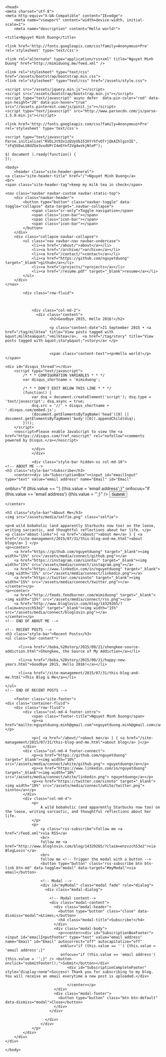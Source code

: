 <!DOCTYPE html>
<html>
	
	<head>
	<meta charset="utf-8">
	<meta http-equiv="X-UA-Compatible" content="IE=edge">
		<meta name="viewport" content="width=device-width, initial-scale=1">
		<meta name="description" content="Hello world!">

	<title>Nguyet Minh Duong</title>
	
	<link href='http://fonts.googleapis.com/css?family=Anonymous+Pro' rel='stylesheet' type='text/css'>
	
	<link rel="alternate" type="application/rss+xml" title="Nguyet Minh Duong" href="http://mimiduong.me/feed.xml" />

	<link rel="stylesheet" type="text/css" href="/assets/bootstrap/bootstrap.min.css">
	<link rel="stylesheet" type="text/css" href="/assets/style.css">

	<script src="/assets/jquery.min.js"></script>
	<script src="/assets/bootstrap/bootstrap.min.js"></script>
	<script type="text/javascript" async defer  data-pin-color="red" data-pin-height="28" data-pin-hover="true" src="//assets.pinterest.com/js/pinit.js"></script>
	<script type="text/javascript" src="http://www.parsecdn.com/js/parse-1.5.0.min.js"></script>

	<link href='http://fonts.googleapis.com/css?family=Anonymous+Pro' rel='stylesheet' type='text/css'>

	<script type="text/javascript">
    Parse.initialize("RVDiJt93x1zEUyVb153XYrhfvOTrjQkAIhlgznIE", "zFq5GEwLU8dZGe3vxdUPrI4eEYnf2Vg4wzkjNteP");

    $( document ).ready(function() {
	});
  </script>

  <script>
	  (function(i,s,o,g,r,a,m){i['GoogleAnalyticsObject']=r;i[r]=i[r]||function(){
	  (i[r].q=i[r].q||[]).push(arguments)},i[r].l=1*new Date();a=s.createElement(o),
	  m=s.getElementsByTagName(o)[0];a.async=1;a.src=g;m.parentNode.insertBefore(a,m)
	  })(window,document,'script','//www.google-analytics.com/analytics.js','ga');

	  ga('create', 'UA-67911809-1', 'auto');
	  ga('send', 'pageview');

	</script>
  <script type="text/javascript" src="/assets/code.js"></script>
</head>

	<body>
		<header class="site-header-general">
	<a class="site-header-title" href="/">Nguyet Minh Duong</a>
	<br>
	<span class="site-header-tag">keep my milk tea in check</span>
		
	<nav class="navbar navbar-custom navbar-static-top">
		<div class="navbar-header">
			<button type="button" class="navbar-toggle" data-toggle="collapse" data-target=".navbar-collapse">
				<span class="sr-only">Toggle navigation</span>
	    		<span class="icon-bar"></span>
	    		<span class="icon-bar"></span>
	    		<span class="icon-bar"></span>
	    	</button>
	 	</div>
	  	<div class="collapse navbar-collapse">
	    	<ul class="nav navbar-nav navbar-undercase">
	      		<li><a href="/about/">about</a></li>
	      		<li><a href="/archive/">archive</a></li>
	      		<li><a href="/contact/">contact</a></li>
	      		<li><a href="https://github.com/nguyetduong" target="_blank">github</a></li>
	      		<li><a href="/projects/">projects</a></li>
        		<li><a href="/resume.pdf" target="_blank">resume</a></li>
	    	</ul>
	  	</div>
	</nav> 

</header>
		<div class="container-fluid">
 			
		    <div class="row-fluid">
				

				
			    <div class="col-md-2">
			      <div class="content">
						<h2>Goodbye 2015, Hello 2016!</h2>
						
						<p class="content-date">21 September 2015 • <a href="/tag/milktea" title="View posts tagged with &quot;milktea&quot;">milktea</a>,  <a href="/tag/story" title="View posts tagged with &quot;story&quot;">story</a> </p>
						

						<span class="content-text"><p>Hello world!</p></span>
						
	<div id="disqus_thread"></div>
		<script type="text/javascript">
		    /* * * CONFIGURATION VARIABLES * * */
		    var disqus_shortname = 'mimiduong';
		    
		    /* * * DON'T EDIT BELOW THIS LINE * * */
		    (function() {
		        var dsq = document.createElement('script'); dsq.type = 'text/javascript'; dsq.async = true;
		        dsq.src = '//' + disqus_shortname + '.disqus.com/embed.js';
		        (document.getElementsByTagName('head')[0] || document.getElementsByTagName('body')[0]).appendChild(dsq);
		    })();
		</script>
		<noscript>Please enable JavaScript to view the <a href="https://disqus.com/?ref_noscript" rel="nofollow">comments powered by Disqus.</a></noscript>

				</div>
			    </div>

			    <div class="style-bar hidden-xs col-md-10">
	<!-- ABOUT ME --> 
	<h3 class="style-bar">Subscribe</h3>
		<center><div id="SubscriptionBox"><input id="emailInput" type="text" value="email address" name="Email" id="Email"
 onblur="if (this.value == '') {this.value = 'email address';}"
 onfocus="if (this.value == 'email address') {this.value = '';}" /> <button onclick="submit();">Submit</button></div>
 	<div id="SubscriptionComplete" style="display:none">Success! Thank you for subscribing to my blog. You will receive an email everytime a new post is uploaded.</div>

	</center>
	
	<h3 class="style-bar">About Me</h3>
	<img src="/assets/media/selfie.png" class="selfie">

	<p>A wild bobaholic (and apparently Starbucks now too) on the loose, writing sarcastic, and thoughtful reflections about her life. </p>
	<p class="about-links">{ <a href="/about/">about me</a> } { <a href="/site-management/2015/07/31/this-blog-and-me.html">about blog</a> } </p>
	<p><center>
		<a href="https://github.com/nguyetduong" target="_blank"><img width="15%" src="/assets/media/connect/github.png"></a>
		<a href="https://instagram.com/sinnto/" target="_blank"><img width="15%" src="/assets/media/connect/instagram.png"></a>
		<a href="https://www.linkedin.com/in/nguyetduong" target="_blank"><img width="15%" src="/assets/media/connect/linkedin.png"></a>
		<a href="https://twitter.com/sinnto" target="_blank"><img width="15%" src="/assets/media/connect/twitter.png"></a>
	</center></p>
	<p><center>
		<a href="http://feeds.feedburner.com/mimiduong" target="_blank"><img width="15%" src="/assets/media/connect/rss.png"></a>
		<a href="http://www.bloglovin.com/blog/14329265/?claim=enzvzch53e2" target="_blank"><img width="15%" src="/assets/media/connect/bloglovin.png"></a>
	</center></p>
	<!-- END OF ABOUT ME -->

	<!-- RECENT POSTS -->
    <h3 class="style-bar">Recent Posts</h3>
    <ul class="bar-content">
        
          <li><a href="/boba,%20story/2015/09/21/shengkee-source-addiction.html">Shengkee, the Source of My Addiction</a></li>
        
          <li><a href="/boba,%20story/2015/09/21/happy-new-years.html">Goodbye 2015, Hello 2016!</a></li>
        
          <li><a href="/site-management/2015/07/31/this-blog-and-me.html">This Blog & Me</a></li>
        
    </ul>
    <!-- END OF RECENT POSTS -->
</div>
			</div>
		</div>
		
		<footer class="site-footer">
	<div class="container-fluid">
		<div class="row-fluid">
			<div class="col-md-4 footer-intro">
				<span class="footer-title">Nguyet Minh Duong</span>
				<p><a href="mailto:nguyetduong.minh@gmail.com">nguyetduong.minh@gmail.com</a></p>

				<p>{ <a href="/about/">about me</a> } { <a href="/site-management/2015/07/31/this-blog-and-me.html">about blog</a> }</p>
			</div>
			<div class="col-md-4 footer-connect">
				<p><a href="https://github.com/nguyetduong" target="_blank"><img width="10%" src="/assets/media/connect/white/github.png"> nguyetduong</a></p>
        		<p><a href="https://www.linkedin.com/in/nguyetduong" target="_blank"><img width="10%" src="/assets/media/connect/white/linkedin.png"> nguyetduong</a></p>
        		<p><a href="https://twitter.com/sinnto" target="_blank"><img width="10%" src="/assets/media/connect/white/twitter.png"> sinnto</a></p>
			</div>
			<div class="col-md-4">
				<p>
					A wild bobaholic (and apparently Starbucks now too) on the loose, writing sarcastic, and thoughtful reflections about her life.
				</p>
				<p>
					<p class="rss-subscribe">follow me <a href="/feed.xml">via RSS</a>
					<br>
					follow me <a href="http://www.bloglovin.com/blog/14329265/?claim=enzvzch53e2">via BlogLovin'</a>
					<br>
					follow me <!-- Trigger the modal with a button -->
					<button type="button" class="rss-subscribe btn btn-link btn-md" data-toggle="modal" data-target="#myModal">via email</button>

					<!-- Modal -->
					<div id="myModal" class="modal fade" role="dialog">
					  <div class="modal-dialog">

					    <!-- Modal content-->
					    <div class="modal-content">
					      <div class="modal-header">
					        <button type="button" class="close" data-dismiss="modal">&times;</button>
					        <h4 class="modal-title">Subscribe!</h4>
					      </div>
					      <div class="modal-body">
					        <p><center><div id="SubscriptionBoxFooter"><input id="emailInputFooter" type="text" value="email address" name="Email" id="Email" autocorrect="off" autocapitalize="off"
							 onblur="if (this.value == '') {this.value = 'email address';}"
							 onfocus="if (this.value == 'email address') {this.value = '';}" /> <button onclick="submitFooter();">Submit</button></div>
							 	<div id="SubscriptionCompleteFooter" style="display:none">Success! Thank you for subscribing to my blog. You will receive an email everytime a new post is uploaded.</div>

								</center></p>
					      </div>
					      <div class="modal-footer">
					        <button type="button" class="btn btn-default" data-dismiss="modal">Close</button>
					      </div>
					    </div>

					  </div>
					</div>
				</p>
			</div>
		</div>
	</div>
</footer>		
		
	</body>

</html>